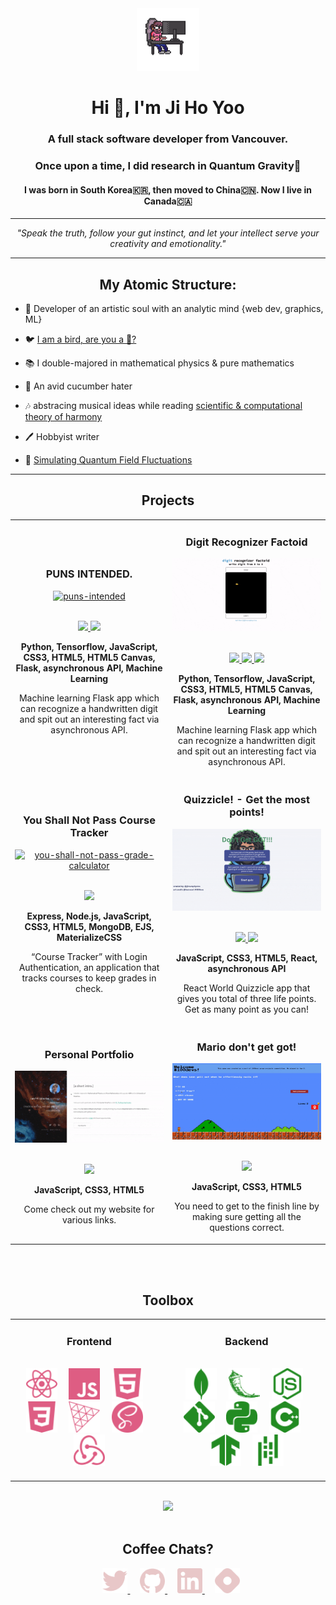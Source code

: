 <div id="header" align="center">
  <img src="https://github.com/jhruvsphysics/readme-assets/blob/main/coding.gif" width="100"/>
</div>
<h1 id="first" align="center">Hi 👋, I'm Ji Ho Yoo</h1>
<h3 id ="second" align="center">A full stack software developer from Vancouver.</h3>
<h3 id ="third" align="center">Once upon a time, I did research in Quantum Gravity🌌</h3>
<h4 id ="fourth" align="center">I was born in South Korea🇰🇷, then moved to China🇨🇳. Now I live in Canada🇨🇦</h4>

<hr>

<div id="say" align="center"><i>"Speak the truth, follow your gut instinct, and let your intellect serve your creativity and emotionality."</i></div>

<hr>

<h2 id="atoms" align="center">My Atomic Structure:</h2>

- 👻 Developer of an artistic soul with an analytic mind {web dev, graphics, ML}

- 🐦 <a href="https://www.ams.org/notices/200902/rtx090200212p.pdf">I am a bird, are you a 🐸?</a>

- 📚 I double-majored in mathematical physics & pure mathematics

- 🥒 An avid cucumber hater

- 🎶 abstracing musical ideas while reading <a href="https://arxiv.org/html/1202.4212v2">scientific & computational theory of harmony</a>

- 🖊️ Hobbyist writer 

- 📝 <a href="https://github.com/jhruvsphysics/readme-assets/blob/main/atomic/Simulating_Quantum_Field_Fluctuations.pdf">Simulating Quantum Field Fluctuations</a>

<hr>

<!-- PROJECTS -->

<h2 id="project" align="center">Projects</h2>
<div align="center">
		<table>
			<tr>
				<td width="50%">
					<h3 align="center">PUNS INTENDED.</h3>
					<div align="center">  
						<a href='https://puns-intended.onrender.com/' target="_blank">
							<img src="https://github.com/jhruvsphysics/readme-assets/blob/main/projects/puns_intended.gif" alt="puns-intended" height="100%" />
						</a>
						<br>
						<br>
						<p>
							<a href="https://github.com/jhruvsphysics/puns-intended" target="_blank">
								<img src="https://img.shields.io/badge/Repo-lightgrey?style=for-the-badge&logo=github"/>
							</a>  
							<a href="https://puns-intended.onrender.com/" target="_blank">
						<img src="https://img.shields.io/badge/Live-lightgrey?style=for-the-badge&color=0892d0"/>
							</a>	
						</p>
						<p><strong>Python, Tensorflow, JavaScript, CSS3, HTML5, HTML5 Canvas, Flask, asynchronous API, Machine Learning</strong></p>
							<p>
							Machine learning Flask app which can recognize a handwritten digit and spit out an interesting fact via asynchronous API.
						</p>
					</div>
				</td>
				<td width="50%">
					<h3 align="center">Digit Recognizer Factoid</h3>
					<div align="center">  
						<a href='https://digit-recognizer-factoid.herokuapp.com/' target="_blank">
							<img src="https://github.com/jhruvsphysics/readme-assets/blob/main/projects/digit_rocognizer_factoid.gif" alt="digit-recognizer-factoid" height="100%" />
						</a>
						<br>
						<br>
						<p>
							<a href="https://github.com/jhruvsphysics/digit-recognizer-factoid" target="_blank">
								<img src="https://img.shields.io/badge/Repo-lightgrey?style=for-the-badge&logo=github"/>
							</a>  
							<a href="https://digit-recognizer-factoid.herokuapp.com/" target="_blank">
						<img src="https://img.shields.io/badge/Live-lightgrey?style=for-the-badge&color=0892d0"/>
							</a>	
						<a href="https://jihoyoo.hashnode.dev/smooth-brain-digit-recognizer-factoid-machine-learning-from-scratch" target="_blank">
						<img src="https://img.shields.io/badge/Blog-lightgrey?style=for-the-badge&color=228B22"/>
							</a>
						</p>
						<p><strong>Python, Tensorflow, JavaScript, CSS3, HTML5, HTML5 Canvas, Flask, asynchronous API, Machine Learning</strong></p>
							<p>
							Machine learning Flask app which can recognize a handwritten digit and spit out an interesting fact via asynchronous API.
						</p>
					</div>
				</td>
			</tr>
			<tr>
				<td width="50%">
					<h3 align="center">You Shall Not Pass Course Tracker</h3>
					<div align="center">  
						<a href='https://github.com/jhruvsphysics/you-shall-not-pass-grade-calculator' target="_blank">
							<img src="https://github.com/jhruvsphysics/readme-assets/blob/main/projects/you_shall_not_pass.gif" alt="you-shall-not-pass-grade-calculator" height="100%" />
						</a>
						<br>
						<br>
						<p>
							<a href="https://github.com/jhruvsphysics/you-shall-not-pass-grade-calculator" target="_blank">
								<img src="https://img.shields.io/badge/Repo-lightgrey?style=for-the-badge&logo=github"/>
							</a>  
						</p>
						<p><strong>Express, Node.js, JavaScript, CSS3, HTML5, MongoDB, EJS, MaterializeCSS</strong></p>
							<p>
							“Course Tracker” with Login Authentication, an application that tracks courses to keep grades in check.
						</p>
					</div>
				</td>
				<td width="50%">
					<h3 align="center">Quizzicle! - Get the most points!</h3>
					<div align="center" >  
						<a href='https://jihoyoo-trivia-game.netlify.app/' target="_blank">
							<img src="https://github.com/jhruvsphysics/readme-assets/blob/main/projects/quizzicle_dont_get_got.gif" alt="Quizzicle" height="100%" />
						</a>
						<br>
						<br>
						<p>
							<a href="https://github.com/jhruvsphysics/trivia-game" target="_blank">
								<img src="https://img.shields.io/badge/Repo-lightgrey?style=for-the-badge&logo=github"/>
							</a>  
							<a href="https://jihoyoo-trivia-game.netlify.app/" target="_blank">
								<img src="https://img.shields.io/badge/Live-lightgrey?style=for-the-badge&color=0892d0"/>
							</a>	
						</p>
						<p><strong>JavaScript, CSS3, HTML5, React, asynchronous API</strong></p>
						<p>React World Quizzicle app that gives you total of three life points. Get as many point as you can!</p>
					</div>
				</td>
			</tr>
			<tr>
				<td width="50%">
					<h3 align="center">Personal Portfolio</h3>
					<div align="center" >  
						<a href='https://jihoyoo.netlify.app/' target="_blank">
							<img src="https://github.com/jhruvsphysics/readme-assets/blob/main/projects/personal_website.gif" height="100%" />
						</a>
						<br>
						<br>
						<p>
							<a href="https://jihoyoo.netlify.app/" target="_blank">
								<img src="https://img.shields.io/badge/Live-lightgrey?style=for-the-badge&color=0892d0"/>
							</a>	
						</p>
						<p><strong>JavaScript, CSS3, HTML5</strong></p>
						<p>Come check out my website for various links.</p>
					</div>
				</td>
				<td width="50%">
						<h3 align="center">Mario don't get got!</h3>
						<div align="center">  
							<a href='https://jihoyoo-mario-run-dont-get-got.netlify.app/' target="_blank">
								<img src="https://github.com/jhruvsphysics/readme-assets/blob/main/projects/mario_dont_get_got.gif" alt="Calculator" height="100%" />
							</a>
							<br>
							<br>
							<p>
								<a href="https://jihoyoo-mario-run-dont-get-got.netlify.app/" target="_blank">
									<img src="https://img.shields.io/badge/Live-lightgrey?style=for-the-badge&color=0892d0"/>
								</a>	
							</p>
							<p><strong>JavaScript, CSS3, HTML5</strong></p>
							<p>You need to get to the finish line by making sure getting all the questions correct.</p>
						</div>	
					</td>
			</tr> 
		</table>
	</div>
<br />
<br />

<!-- TECHS -->

<h2 align="center">Toolbox</h2>

<div align="center">
    <table>
        <tr>
            <td valign="top" width="50%">
                <h3 align="center" color="black">Frontend</h2>
                <br>
                    <div align="center" >  
			<img src="https://github.com/jhruvsphysics/readme-assets/blob/main/toolbox/react_2.svg" alt="React" height="50" />
                            &nbsp&nbsp&nbsp
                        <img src="https://github.com/jhruvsphysics/readme-assets/blob/main/toolbox/javascript_2.svg" alt="JavaScript" height="50" />
                            &nbsp&nbsp&nbsp
                        <img src="https://github.com/jhruvsphysics/readme-assets/blob/main/toolbox/html5_2.svg" alt="HTML5" height="50" />
                            &nbsp&nbsp&nbsp
			<img src="https://github.com/jhruvsphysics/readme-assets/blob/main/toolbox/css3_2.svg" alt="CSS3" height="50" />
                            &nbsp&nbsp&nbsp
                        <img src="https://github.com/jhruvsphysics/readme-assets/blob/main/toolbox/threejs.svg" alt="Three.js" height="50" />  
			    &nbsp&nbsp&nbsp
                        <img src="https://github.com/jhruvsphysics/readme-assets/blob/main/toolbox/sass.svg" alt="Sass.js" height="50" /> 
			    &nbsp&nbsp&nbsp
                        <img src="https://github.com/jhruvsphysics/readme-assets/blob/main/toolbox/redux.svg" alt="Redux.js" height="50" /> 
                    </div>
            </td>
            <td valign="top" width="50%">
                <h3 align="center" color="#228B22">Backend</h2>
                <br>
                <div align="center">
                    &nbsp
                    <img  src="https://github.com/jhruvsphysics/readme-assets/blob/main/toolbox/mongodb.svg" alt="MongoDB" height="50" />  
			&nbsp&nbsp&nbsp
                    <img  src="https://github.com/jhruvsphysics/readme-assets/blob/main/toolbox/flask.svg" alt="Flask" height="50" />
                    &nbsp&nbsp&nbsp
                    <img  src="https://github.com/jhruvsphysics/readme-assets/blob/main/toolbox/nodejs.svg" alt="Node.js" height="50" /> 
                    &nbsp&nbsp&nbsp
                    <img  src="https://github.com/jhruvsphysics/readme-assets/blob/main/toolbox/git.svg" alt="Git" height="50" />  
                    &nbsp&nbsp&nbsp
                    <img  src="https://github.com/jhruvsphysics/readme-assets/blob/main/toolbox/python.svg" alt="Python" height="50" /> 
                    &nbsp&nbsp&nbsp
                    <img  src="https://github.com/jhruvsphysics/readme-assets/blob/main/toolbox/cpp.svg" alt="C++" height="50" />
			&nbsp&nbsp&nbsp
                    <img  src="https://github.com/jhruvsphysics/readme-assets/blob/main/toolbox/tensorflow.svg" alt="Tensorflow" height="50" />
			&nbsp&nbsp&nbsp
                    <img  src="https://github.com/jhruvsphysics/readme-assets/blob/main/toolbox/pandas.svg" alt="pandas" height="50" />
                    <br>
                    <br>	
                </div>
            </td>
        </tr>
	</table>
</div>

<br>
<!-- STATS -->
<div align="center" margin="100px 0 0 0">
	<img src="https://github-readme-stats.vercel.app/api/top-langs/?username=jhruvsphysics&layout=compact&theme=dracula&hide_border=true">
</div>
<br>

<!-- SOCIALS -->

<h2 align="center">Coffee Chats?</h2>
<p align="center">
	<a href="https://twitter.com/jhruvsphysics" target="_blank">
		<img
			src="https://github.com/jhruvsphysics/readme-assets/blob/main/socials/twitter.svg"
			width="40px"
			style="padding-left: 10px"
		/>
	</a>
	&nbsp&nbsp&nbsp
	<a href="https://github.com/jhruvsphysics" target="_blank">
		<img
			src="https://github.com/jhruvsphysics/readme-assets/blob/main/socials/github.svg"
			width="40px"
		/>
	</a>
	&nbsp&nbsp&nbsp
	<a href="https://www.linkedin.com/in/ji-ho-yoo-45b236a8/" target="_blank">
		<img
			src="https://github.com/jhruvsphysics/readme-assets/blob/main/socials/linkedin.svg"
			width="40px"
		/>
	</a>
	&nbsp&nbsp&nbsp
	<a href="https://jihoyoo.hashnode.dev/" target="_blank">
		<img
			src="https://github.com/jhruvsphysics/readme-assets/blob/main/socials/hashnode.svg"
			width="40px"
		/>
	</a>
</p>
